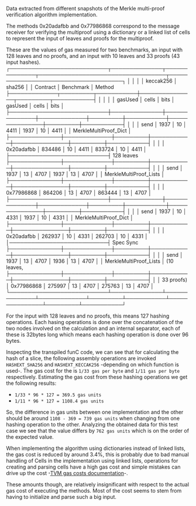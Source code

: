 Data extracted from different snapshots of the Merkle multi-proof verification algorithm implementation. 

The methods 0x20adafbb and 0x77986868 correspond to the message receiver for verifying the multiproof using a dictionary or a linked list of cells to represent the input of leaves and proofs for the multiproof. 

These are the values of gas measured for two benchmarks, an input with 128 leaves and no proofs, and an input with 10 leaves and 33 proofs (43 input hashes).
┌───────────────────────────┬──────────────┬──────────────┬───────────────────────────────────┬─────────────────────────────────────┐
│                           │              │              │              keccak256            │               sha256                │
│         Contract          │   Benchmark  │    Method    ├─────────────┬─────────┬───────────┼───────────────┬─────────┬───────────┤
│                           │              │              │   gasUsed   │  cells  │   bits    │    gasUsed    │  cells  │   bits    │
├───────────────────────────┼──────────────┼──────────────┼─────────────┼─────────┼───────────┼───────────────┼─────────┼───────────┤
│                           │              │     send     │  1937       │ 10      │ 4411      │   1937        │ 10      │ 4411      │
│ MerkleMultiProof_Dict     │              ├──────────────┼─────────────┼─────────┼───────────┼───────────────┼─────────┼───────────┤
│                           │              │  0x20adafbb  │ 834486      │ 10      │ 4411      │ 833724        │ 10      │ 4411      │
├───────────────────────────┤  128 leaves  ├──────────────┼─────────────┼─────────┼───────────┼───────────────┼─────────┼───────────┤
│                           │              │     send     │  1937       │ 13      │ 4707      │   1937        │ 13      │ 4707      │
│ MerkleMultiProof_Lists    │              ├──────────────┼─────────────┼─────────┼───────────┼───────────────┼─────────┼───────────┤
│                           │              │  0x77986868  │ 864206      │ 13      │ 4707      │ 863444        │ 13      │ 4707      │
├───────────────────────────┼──────────────┼──────────────┼─────────────┼─────────┼───────────┼───────────────┼─────────┼───────────┤
│                           │              │     send     │   1937      │ 10      │ 4331      │   1937        │ 10      │ 4331      │
│ MerkleMultiProof_Dict     │              ├──────────────┼─────────────┼─────────┼───────────┼───────────────┼─────────┼───────────┤
│                           │              │  0x20adafbb  │ 262937      │ 10      │ 4331      │ 262703        │ 10      │ 4331      │
│───────────────────────────┤  Spec Sync   ├──────────────┼─────────────┼─────────┼───────────┼───────────────┼─────────┼───────────┤
│                           │              │     send     │   1937      │ 13      │  4707     │   1936        │ 13      │  4707     │
│ MerkleMultiProof_Lists    │  (10 leaves, ├──────────────┼─────────────┼─────────┼───────────┼───────────────┼─────────┼───────────┤
│                           │  33 proofs)  │  0x77986868  │ 275997      │ 13      │  4707     │ 275763        │ 13      │  4707     │
└───────────────────────────┴──────────────┴──────────────┴─────────────┴─────────┴───────────┴───────────────┴─────────┴───────────┘

For the input with 128 leaves and no proofs, this means 127 hashing operations. Each hasing operations is done over the concatenation of the two nodes involved on the calculation and an internal separator, each of these is 32bytes long which means each hashing operation is done over 96 bytes. 

Inspecting the transpiled funC code, we can see that for calculating the hash of a slice, the following assembly operations are invoked `HASHEXT_SHA256` and `HASHEXT_KECCAK256` -depending on which function is used-. The gas cost for the is `1/33 gas per byte` and `1/11 gas per byte` respectively. Estimating the gas cost from these hashing operations we get the following results:

- `1/33 * 96 * 127 = 369.5 gas units`
- `1/11 * 96 * 127 = 1108.4 gas units`

So, the difference in gas units between one implementation and the other should be around `1108 - 369 = 739 gas units` when changing from one hashing operation to the other. Analyzing the obtained data for this test case we see that the value differs by `762 gas units` which is on the order of the expected value.

When implementing the algorithm using dictionaries instead of linked lists, the gas cost is reduced by around 3.4%, this is probably due to bad manual handling of Cells in the implementation using linked lists, operations for creating and parsing cells have a high gas cost and simple mistakes can drive up the cost -[TVM gas costs documentation](https://docs.ton.org/v3/documentation/smart-contracts/transaction-fees/fees-low-level#tvm-instructions-cost)-.

These amounts though, are relatively insignificant with respect to the actual gas cost of executing the methods. Most of the cost seems to stem from having to initialize and parse such a big input.

